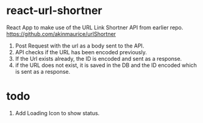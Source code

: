 # react-url-shortner

React App to make use of the URL Link Shortner API from earlier repo. https://github.com/akinmaurice/urlShortner

1. Post Request with the url as a body sent to the API.
2. API checks if the URL has been encoded previously.
3. If the Url exists already, the ID is encoded and sent as a response.
4. if the URL does not exist, it is saved in the DB and the ID encoded which is sent as a response.


# todo

1. Add Loading Icon to show status.
